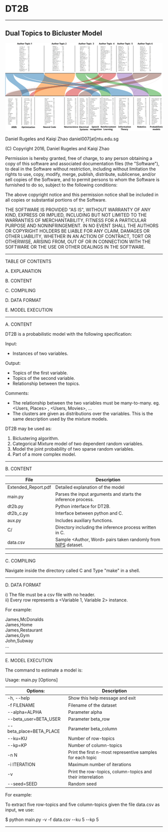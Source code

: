 
# DT2B

---------------------------
Dual Topics to Bicluster Model
---------------------------

![alt text](Figures/1.png)

Daniel Rugeles and Kaiqi Zhao
daniel007[at]ntu.edu.sg

(C) Copyright 2016, Daniel Rugeles and Kaiqi Zhao

Permission is hereby granted, free of charge, to any person obtaining a copy of this software and associated documentation files (the "Software"), to deal in the Software without restriction, including without limitation the rights to use, copy, modify, merge, publish, distribute, sublicense, and/or sell copies of the Software, and to permit persons to whom the Software is furnished to do so, subject to the following conditions:

The above copyright notice and this permission notice shall be included in all copies or substantial portions of the Software.

THE SOFTWARE IS PROVIDED "AS IS", WITHOUT WARRANTY OF ANY KIND, EXPRESS OR IMPLIED, INCLUDING BUT NOT LIMITED TO THE WARRANTIES OF MERCHANTABILITY, FITNESS FOR A PARTICULAR PURPOSE AND NONINFRINGEMENT. IN NO EVENT SHALL THE AUTHORS OR COPYRIGHT HOLDERS BE LIABLE FOR ANY CLAIM, DAMAGES OR OTHER LIABILITY, WHETHER IN AN ACTION OF CONTRACT, TORT OR OTHERWISE, ARISING FROM, OUT OF OR IN CONNECTION WITH THE SOFTWARE OR THE USE OR OTHER DEALINGS IN THE SOFTWARE.

------------------------------------------------------------------------

TABLE OF CONTENTS

A. EXPLANATION

B. CONTENT

C. COMPILING

D. DATA FORMAT

E. MODEL EXECUTION



------------------------------------------------------------------------

A. CONTENT

DT2B is a probabilistic model with the following specification:  


Input: 
- Instances of two variables.  

Output: 
- Topics of the first variable.  
- Topics of the second variable.     
- Relationship between the topics.  

Comments:
- The relationship between the two variables must be many-to-many. eg. <Users, Places> , <Users, Movies>, <Genes and Samples> ...               
- The clusters are given as distributions over the variables. This is the same description used by the mixture models.
              
DT2B may be used as:  

1. Biclustering algorithm.
2. Categorical Mixture model of two dependent random variables.  
3. Model the joint probability of two sparse random variables. 
4. Part of a more complex model.  


------------------------------------------------------------------------

B. CONTENT

| File        | Description           | 
| ------------- |-------------| 
| Extended_Report.pdf      | Detailed explanation of the model | 
| main.py      | Parses the input arguments and starts the inference process.     |  
| dt2b.py | Python interface for DT2B.     |    
| dt2b_c.py | Interface between python and C.     |   
| aux.py | Includes auxiliary functions.      |   
| C/ | Directory including the inference process written in C.      |   
| data.csv | Sample <Author, Word> pairs taken randomly from  [NIPS](http://www.datalab.uci.edu/author-topic/NIPs.htm) dataset.        |   


------------------------------------------------------------------------  

C. COMPILING  

Navigate inside the directory called C and Type "make" in a shell.   

------------------------------------------------------------------------  

D. DATA FORMAT  

i) The file must be a csv file with no header.   
ii) Every row represents a <Variable 1, Variable 2> instance.    

For example:  

James,McDonalds  
James,Home  
James,Restaurant  
James,Gym  
John,Subway  
...  


------------------------------------------------------------------------  

E. MODEL EXECUTION  

The command to estimate a model is:  

Usage: main.py [Options] 

| Options:        | Description           | 
| ------------- | -------------| 
|	 -h, --help             | Show this help message and exit  |
|  -f FILENAME            | Filename of the dataset  |
|  --alpha=ALPHA          | Parameter alpha  |
|  --beta_user=BETA_USER  | Parameter beta_row  |
|  --beta_place=BETA_PLACE| Parameter beta_column  |
|  --ku=KU                | Number of row-topics    |
|  --kp=KP                | Number of column-topics  |
|  -n N                   | Print the first n-most representive samples for each topic  |
|  -i ITERATION           | Maximum number of iterations  |
|  -v                     | Print the row-topics, column-topics and their interrelation  |
|  --seed=SEED            | Random seed  |

 
For example: 

To extract five row-topics and five column-topics given the file data.csv as input, we use:

$ python main.py -v -f data.csv --ku 5 --kp 5 

------------------------------------------------------------------------



